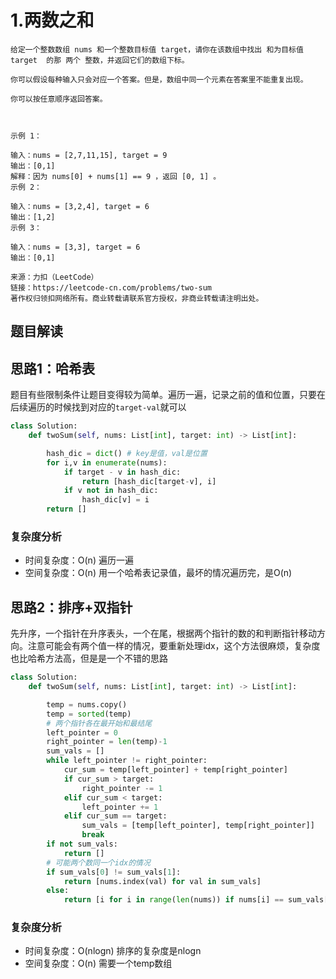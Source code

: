# 1.两数之和

~~~typora
给定一个整数数组 nums 和一个整数目标值 target，请你在该数组中找出 和为目标值 target  的那 两个 整数，并返回它们的数组下标。

你可以假设每种输入只会对应一个答案。但是，数组中同一个元素在答案里不能重复出现。

你可以按任意顺序返回答案。

 

示例 1：

输入：nums = [2,7,11,15], target = 9
输出：[0,1]
解释：因为 nums[0] + nums[1] == 9 ，返回 [0, 1] 。
示例 2：

输入：nums = [3,2,4], target = 6
输出：[1,2]
示例 3：

输入：nums = [3,3], target = 6
输出：[0,1]

来源：力扣（LeetCode）
链接：https://leetcode-cn.com/problems/two-sum
著作权归领扣网络所有。商业转载请联系官方授权，非商业转载请注明出处。
~~~

## 题目解读



## 思路1：哈希表

题目有些限制条件让题目变得较为简单。遍历一遍，记录之前的值和位置，只要在后续遍历的时候找到对应的`target-val`就可以

~~~python
class Solution:
    def twoSum(self, nums: List[int], target: int) -> List[int]:

        hash_dic = dict() # key是值，val是位置
        for i,v in enumerate(nums):
            if target - v in hash_dic:
                return [hash_dic[target-v], i]
            if v not in hash_dic:
                hash_dic[v] = i
        return []

~~~

### 复杂度分析

- 时间复杂度：O(n) 遍历一遍
- 空间复杂度：O(n) 用一个哈希表记录值，最坏的情况遍历完，是O(n) 

## 思路2：排序+双指针

先升序，一个指针在升序表头，一个在尾，根据两个指针的数的和判断指针移动方向。注意可能会有两个值一样的情况，要重新处理idx，这个方法很麻烦，复杂度也比哈希方法高，但是是一个不错的思路

```python
class Solution:
    def twoSum(self, nums: List[int], target: int) -> List[int]:

        temp = nums.copy()
        temp = sorted(temp)
        # 两个指针各在最开始和最结尾
        left_pointer = 0
        right_pointer = len(temp)-1
        sum_vals = []
        while left_pointer != right_pointer:
            cur_sum = temp[left_pointer] + temp[right_pointer]
            if cur_sum > target:
                right_pointer -= 1
            elif cur_sum < target:
                left_pointer += 1
            elif cur_sum == target:
                sum_vals = [temp[left_pointer], temp[right_pointer]]
                break
        if not sum_vals:
            return []
        # 可能两个数同一个idx的情况
        if sum_vals[0] != sum_vals[1]:
            return [nums.index(val) for val in sum_vals]
        else:
            return [i for i in range(len(nums)) if nums[i] == sum_vals[0]]
```

### 复杂度分析

- 时间复杂度：O(nlogn) 排序的复杂度是nlogn
- 空间复杂度：O(n) 需要一个temp数组



